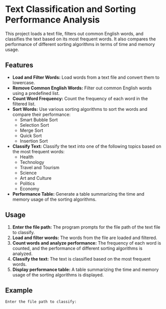 # Text Classification and Sorting Performance Analysis

This project loads a text file, filters out common English words, and classifies the text based on its most frequent words. It also compares the performance of different sorting algorithms in terms of time and memory usage.

## Features

- **Load and Filter Words:** Load words from a text file and convert them to lowercase.
- **Remove Common English Words:** Filter out common English words using a predefined list.
- **Count Word Frequency:** Count the frequency of each word in the filtered list.
- **Sort Words:** Use various sorting algorithms to sort the words and compare their performance:
  - Smart Bubble Sort
  - Selection Sort
  - Merge Sort
  - Quick Sort
  - Insertion Sort
- **Classify Text:** Classify the text into one of the following topics based on the most frequent words:
  - Health
  - Technology
  - Travel and Tourism
  - Science
  - Art and Culture
  - Politics
  - Economy
- **Performance Table:** Generate a table summarizing the time and memory usage of the sorting algorithms.

## Usage

1. **Enter the file path:** The program prompts for the file path of the text file to classify.
2. **Load and filter words:** The words from the file are loaded and filtered.
3. **Count words and analyze performance:** The frequency of each word is counted, and the performance of different sorting algorithms is analyzed.
4. **Classify the text:** The text is classified based on the most frequent words.
5. **Display performance table:** A table summarizing the time and memory usage of the sorting algorithms is displayed.

## Example

```sh
Enter the file path to classify: 
